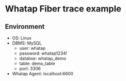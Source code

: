 # Whatap Fiber trace example

## Environment

- OS: Linux
- DBMS: MySQL
  - user: whatap
  - password: whatap1234!
  - databse: whatap_demo
  - table: demo_table
  - port: 3306
- Whatap Agent: localhost:6600

